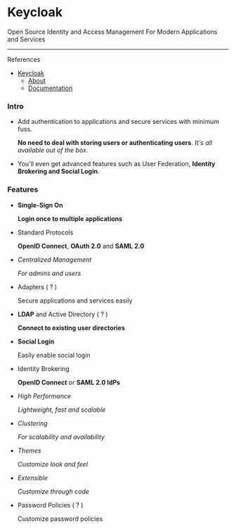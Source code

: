 # Keycloak

Open Source Identity and Access Management
For Modern Applications and Services

---

References

- [Keycloak](https://www.keycloak.org)
    - [About](https://www.keycloak.org/about)
    - [Documentation](https://www.keycloak.org/documentation)

### Intro

-   Add authentication to applications and secure services with minimum fuss.

    **No need to deal with storing users or authenticating users**. _It's all available out of the box._

-   You'll even get advanced features such as User Federation, **Identity Brokering and Social Login**.

### Features

-   **Single-Sign On**

    **Login once to multiple applications**

-   Standard Protocols

    **OpenID Connect**, **OAuth 2.0** and **SAML 2.0**

-   _Centralized Management_

    _For admins and users_

-   Adapters ( ? )

    Secure applications and services easily

-   **LDAP** and Active Directory ( ? )

    **Connect to existing user directories**

-   **Social Login**

    Easily enable social login

-   Identity Brokering

    **OpenID Connect** or **SAML 2.0 IdPs**

-   _High Performance_

    _Lightweight, fast and scalable_

-   _Clustering_

    _For scalability and availability_

-   _Themes_

    _Customize look and feel_

-   _Extensible_

    _Customize through code_

-   Password Policies ( ? )

    Customize password policies
